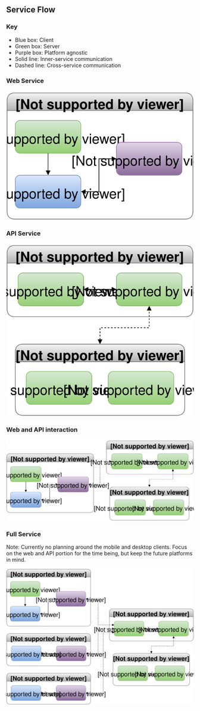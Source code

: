 ## Service Flow
### Key
 - Blue box: Client
 - Green box: Server
 - Purple box: Platform agnostic
 - Solid line: Inner-service communication
 - Dashed line: Cross-service communication

### Web Service
![Web service flowchart](../../resources/charts/web.svg)

### API Service
![API service flowchart](../../resources/charts/api.svg)

### Web and API interaction
![Web and API interaction flowchart](../../resources/charts/web-api-interaction.svg)

### Full Service
Note: Currently no planning around the mobile and desktop clients.  Focus on the web and API portion for the time being, but keep the future platforms in mind.

![Full service flowchart](../../resources/charts/full.svg)
